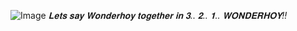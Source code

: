 ![Image](https://github.com/user-attachments/assets/093ffc09-eaec-4f51-9630-85ff1a105b92)
_𝐋𝐞𝐭𝐬 𝐬𝐚𝐲 𝐖𝐨𝐧𝐝𝐞𝐫𝐡𝐨𝐲 𝐭𝐨𝐠𝐞𝐭𝐡𝐞𝐫 𝐢𝐧 𝟑.. 𝟐.. 𝟏.. 𝐖𝐎𝐍𝐃𝐄𝐑𝐇𝐎𝐘!!_
